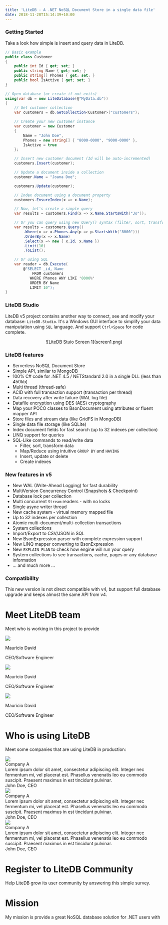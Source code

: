 ```yaml
---
title: 'LiteDB - A .NET NoSQL Document Store in a single data file'
date: 2018-11-28T15:14:39+10:00
---
```


### Getting Started

Take a look how simple is insert and query data in LiteDB.

```C#
// Basic example
public class Customer
{
    public int Id { get; set; }
    public string Name { get; set; }
    public string[] Phones { get; set; }
    public bool IsActive { get; set; }
}

// Open database (or create if not exits)
using(var db = new LiteDatabase(@"MyData.db"))
{
    // Get customer collection
    var customers = db.GetCollection<Customer>("customers");

    // Create your new customer instance
    var customer = new Customer
    { 
        Name = "John Doe", 
        Phones = new string[] { "8000-0000", "9000-0000" }, 
        IsActive = true
    };

    // Insert new customer document (Id will be auto-incremented)
    customers.Insert(customer);

    // Update a document inside a collection
    customer.Name = "Joana Doe";

    customers.Update(customer);

    // Index document using a document property
    customers.EnsureIndex(x => x.Name);

    // Now, let's create a simple query
    var results = customers.Find(x => x.Name.StartsWith("Jo"));

    // Or you can query using new Query() syntax (filter, sort, transform)
    var results = customers.Query()
        .Where(x => x.Phones.Any(p => p.StartsWith("8000")))
        .OrderBy(x => x.Name)
        .Select(x => new { x.Id, x.Name })
        .Limit(10)
        .ToList();

    // Or using SQL
    var reader = db.Execute(
        @"SELECT _id, Name 
            FROM customers 
           WHERE Phones ANY LIKE '8000%'
           ORDER BY Name
           LIMIT 10");
}
```

### LiteDB Studio

LiteDB v5 project contains another way to connect, see and modify your database: `LiteDB.Studio`. It's a Windows GUI interface to simplify your data maniputation using `SQL` language. And support `Ctrl+Space` for code complete.

<center>
    ![LiteDB Stuio Screen 1](screen1.png)
</center>


### LiteDB features

- Serverless NoSQL Document Store
- Simple API, similar to MongoDB
- 100% C# code for .NET 4.5 / NETStandard 2.0 in a single DLL (less than 450kb)
- Multi thread (thread-safe)
- ACID with full transaction support (transaction per thread)
- Data recovery after write failure (WAL log file)
- Datafile encryption using DES (AES) cryptography
- Map your POCO classes to BsonDocument using attributes or fluent mapper API
- Store files and stream data (like GridFS in MongoDB)
- Single data file storage (like SQLite)
- Index document fields for fast search (up to 32 indexes per collection)
- LINQ support for queries
- SQL-Like commands to read/write data
    - Filter, sort, transform data
    - Map/Reduce using intuitive `GROUP BY` and `HAVING`
    - Insert, update or delete
    - Create indexes


### New features in v5

- New WAL (Write-Ahead Logging) for fast durability
- MultiVersion Concurrency Control (Snapshots & Checkpoint)
- Database lock per collection
- Multi concurrent `Stream` readers - with no locks
- Single async writer thread
- New cache system - virtual memory mapped file 
- Up to 32 indexes per collection
- Atomic multi-document/multi-collection transactions
- System collections
- Import/Export to CSV/JSON in SQL
- New BsonExpression parser with complete expression support
- New LINQ mapper converting to BsonExpression
- New `EXPLAIN PLAN` to check how engine will run your query
- System collections to see transactions, cache, pages or any database information
- ... and much more ...

### Compatibility

This new version is not direct compatible with v4, but support full database upgrade and keeps almost the same API from v4.

# Meet LiteDB team

Meet who is working in this project to provide

<div class="team row">
    <div class="col-md-4 team-item">
        <img class="team-avatar" src="mbdavid.jpg">
        <p class="team-name">Maurício David</p>
        <p class="team-footer">CEO/Software Engineer</p>
    </div>
    <div class="col-md-4 team-item">
        <img class="team-avatar" src="mbdavid.jpg">
        <p class="team-name">Maurício David</p>
        <p class="team-footer">CEO/Software Engineer</p>
    </div>
    <div class="col-md-4 team-item">
        <img class="team-avatar" src="mbdavid.jpg">
        <p class="team-name">Maurício David</p>
        <p class="team-footer">CEO/Software Engineer</p>
    </div>
</div>

# Who is using LiteDB

Meet some companies that are using LiteDB in production:

<div class="cust row">
    <div class="cust-item col-md-4">
        <div class="cust-center">
            <img class="cust-logo" src="screen1.png">
            <div class="cust-title">Company A</div>
        </div>
        <div class="cust-text">Lorem ipsum dolor sit amet, consectetur adipiscing elit. Integer nec fermentum mi, vel placerat est. Phasellus venenatis leo eu commodo suscipit. Praesent maximus in est tincidunt pulvinar.</div>
        <div class="cust-footer">John Doe, CEO</div>
    </div>
    <div class="cust-item col-md-4">
        <div class="cust-center">
            <img class="cust-logo" src="screen1.png">
            <div class="cust-title">Company A</div>
        </div>
        <div class="cust-text">Lorem ipsum dolor sit amet, consectetur adipiscing elit. Integer nec fermentum mi, vel placerat est. Phasellus venenatis leo eu commodo suscipit. Praesent maximus in est tincidunt pulvinar.</div>
        <div class="cust-footer">John Doe, CEO</div>
    </div>
    <div class="cust-item col-md-4">
        <div class="cust-center">
            <img class="cust-logo" src="screen1.png">
            <div class="cust-title">Company A</div>
        </div>
        <div class="cust-text">Lorem ipsum dolor sit amet, consectetur adipiscing elit. Integer nec fermentum mi, vel placerat est. Phasellus venenatis leo eu commodo suscipit. Praesent maximus in est tincidunt pulvinar.</div>
        <div class="cust-footer">John Doe, CEO</div>
    </div>
</div>


# Register to LiteDB Community

Help LiteDB grow its user community by answering this simple survey.

# Mission

My mission is provide a great NoSQL database solution for .NET users with 
